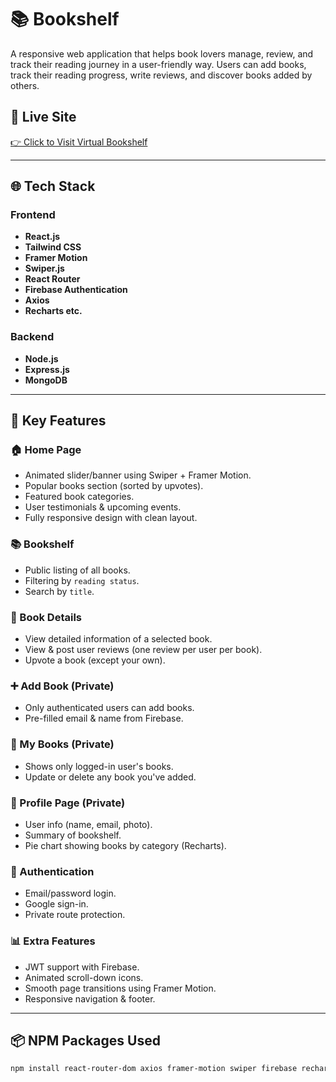 # 📚 Bookshelf

A responsive web application that helps book lovers manage, review, and track their reading journey in a user-friendly way. Users can add books, track their reading progress, write reviews, and discover books added by others.

## 🔗 Live Site

[👉 Click to Visit Virtual Bookshelf](https://bookshelf-web-apps.netlify.app/)

---

## 🌐 Tech Stack

### Frontend

- **React.js**
- **Tailwind CSS**
- **Framer Motion**
- **Swiper.js**
- **React Router**
- **Firebase Authentication**
- **Axios**
- **Recharts etc.**

### Backend

- **Node.js**
- **Express.js**
- **MongoDB**

---

## 🚀 Key Features

### 🏠 Home Page

- Animated slider/banner using Swiper + Framer Motion.
- Popular books section (sorted by upvotes).
- Featured book categories.
- User testimonials & upcoming events.
- Fully responsive design with clean layout.

### 📚 Bookshelf

- Public listing of all books.
- Filtering by `reading status`.
- Search by `title`.

### 📖 Book Details

- View detailed information of a selected book.
- View & post user reviews (one review per user per book).
- Upvote a book (except your own).

### ➕ Add Book (Private)

- Only authenticated users can add books.
- Pre-filled email & name from Firebase.

### 🔄 My Books (Private)

- Shows only logged-in user's books.
- Update or delete any book you've added.

### 👤 Profile Page (Private)

- User info (name, email, photo).
- Summary of bookshelf.
- Pie chart showing books by category (Recharts).

### 🔐 Authentication

- Email/password login.
- Google sign-in.
- Private route protection.

### 📊 Extra Features

- JWT support with Firebase.
- Animated scroll-down icons.
- Smooth page transitions using Framer Motion.
- Responsive navigation & footer.

---

## 📦 NPM Packages Used

```bash
npm install react-router-dom axios framer-motion swiper firebase recharts date-fns lottie-react react-icons react-toastify sweetalert2
```
